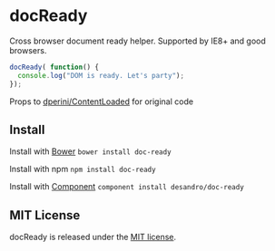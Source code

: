 # docReady

Cross browser document ready helper. Supported by IE8+ and good browsers.

```js
docReady( function() {
  console.log("DOM is ready. Let's party");
});
```

Props to [dperini/ContentLoaded](https://github.com/dperini/ContentLoaded) for original code

## Install

Install with [Bower](http://bower.io) `bower install doc-ready`

Install with npm `npm install doc-ready`

Install with [Component](http://github.com/component/component) `component install desandro/doc-ready`

## MIT License

docReady is released under the [MIT license](http://desandro.mit-license.org).